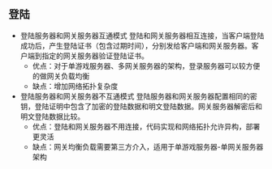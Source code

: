 
## 登陆
 - 登陆服务器和网关服务器互通模式
   登陆和网关服务器相互连接，当客户端登陆成功后，产生登陆证书（包含过期时间），分别发给客户端和网关服务器。客户端到指定的网关服务器验证登陆证书。
   + 优点：对于单游戏服务器、多网关服务器的架构，登录服务器可以较方便的做网关负载均衡
   + 缺点：增加网络拓扑复杂度
 - 登陆服务器和网关服务器不互通模式
   登陆服务器和网关服务器配置相同的密钥，登陆证明中包含了加密的登陆数据和明文登陆数据。网关服务器解密后和明文登陆数据比较。
   + 优点：登陆和网关服务器不用连接，代码实现和网络拓扑允许异构，部署更灵活
   + 缺点：网关均衡负载需要第三方介入，适用于单游戏服务器-单网关服务器架构
